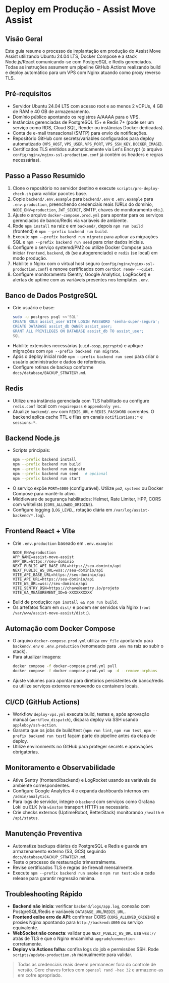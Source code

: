 # Deploy em Produção - Assist Move Assist

## Visão Geral
Este guia resume o processo de implantação em produção do Assist Move Assist utilizando Ubuntu 24.04 LTS, Docker Compose e a stack Node.js/React comunicando-se com PostgreSQL e Redis gerenciados. Todas as instruções assumem um pipeline GitHub Actions realizando build e deploy automático para um VPS com Nginx atuando como proxy reverso TLS.

## Pré-requisitos
- Servidor Ubuntu 24.04 LTS com acesso root e ao menos 2 vCPUs, 4 GB de RAM e 40 GB de armazenamento.
- Domínio público apontando os registros A/AAAA para o VPS.
- Instâncias gerenciadas de PostgreSQL 15+ e Redis 7+ (pode ser um serviço como RDS, Cloud SQL, Render ou instâncias Docker dedicadas).
- Conta de e-mail transacional (SMTP) para envio de notificações.
- Repositório GitHub com secrets/variables configurados para deploy automatizado (`VPS_HOST`, `VPS_USER`, `VPS_PORT`, `VPS_SSH_KEY`, `DOCKER_IMAGE`).
- Certificados TLS emitidos automaticamente via Let's Encrypt (o arquivo `config/nginx/nginx-ssl-production.conf` já contém os headers e regras necessárias).

## Passo a Passo Resumido
1. Clone o repositório no servidor destino e execute `scripts/pre-deploy-check.sh` para validar pacotes base.
2. Copie `backend/.env.example` para `backend/.env` e `.env.example` para `.env.production`, preenchendo credenciais reais (URLs do domínio, `NODE_ENV=production`, `JWT_SECRET`, SMTP, chaves de monitoramento etc.).
3. Ajuste o arquivo `docker-compose.prod.yml` para apontar para os serviços gerenciados de banco/Redis via variáveis de ambiente.
4. Rode `npm install` na raiz e em `backend/`, depois `npm run build` (frontend) e `npm --prefix backend run build`.
5. Execute `npm --prefix backend run migrate` para aplicar as migrações SQL e `npm --prefix backend run seed` para criar dados iniciais.
6. Configure o serviço systemd/PM2 ou utilize Docker Compose para iniciar `frontend`, `backend`, `db` (se autogerenciado) e `redis` (se local) em modo produção.
7. Habilite o Nginx com o virtual host seguro (`config/nginx/nginx-ssl-production.conf`) e renove certificados com `certbot renew --quiet`.
8. Configure monitoramento (Sentry, Google Analytics, LogRocket) e alertas de uptime com as variáveis presentes nos templates `.env`.

## Banco de Dados PostgreSQL
- Crie usuário e base:
  ```bash
  sudo -u postgres psql <<'SQL'
  CREATE ROLE assist_user WITH LOGIN PASSWORD 'senha-super-segura';
  CREATE DATABASE assist_db OWNER assist_user;
  GRANT ALL PRIVILEGES ON DATABASE assist_db TO assist_user;
  SQL
  ```
- Habilite extensões necessárias (`uuid-ossp`, `pgcrypto`) e aplique migrações com `npm --prefix backend run migrate`.
- Após o deploy inicial rode `npm --prefix backend run seed` para criar o usuário administrador e dados de referência.
- Configure rotinas de backup conforme `docs/database/BACKUP_STRATEGY.md`.

## Redis
- Utilize uma instância gerenciada com TLS habilitado ou configure `redis.conf` local com `requirepass` e `appendonly yes`.
- Atualize `backend/.env` com `REDIS_URL` e `REDIS_PASSWORD` coerentes. O backend aplica cache TTL e filas em canais `notifications:*` e `sessions:*`.

## Backend Node.js
- Scripts principais:
  ```bash
  npm --prefix backend install
  npm --prefix backend run build
  npm --prefix backend run migrate
  npm --prefix backend run seed   # opcional
  npm --prefix backend run start
  ```
- O serviço expõe `PORT=4000` (configurável). Utilize `pm2`, `systemd` ou Docker Compose para mantê-lo ativo.
- Middleware de segurança habilitados: Helmet, Rate Limiter, HPP, CORS com whitelists (`CORS_ALLOWED_ORIGINS`).
- Configure logging (`LOG_LEVEL`, rotação diária em `/var/log/assist-backend/*.log`).

## Frontend React + Vite
- Crie `.env.production` baseado em `.env.example`:
  ```env
  NODE_ENV=production
  APP_NAME=assist-move-assist
  APP_URL=https://seu-dominio
  NEXT_PUBLIC_API_BASE_URL=https://seu-dominio/api
  NEXT_PUBLIC_WS_URL=wss://seu-dominio/api
  VITE_API_BASE_URL=https://seu-dominio/api
  VITE_API_URL=https://seu-dominio/api
  VITE_WS_URL=wss://seu-dominio/api
  VITE_SENTRY_DSN=https://chave@sentry.io/projeto
  VITE_GA_MEASUREMENT_ID=G-XXXXXXXXXX
  ```
- Build de produção: `npm install && npm run build`.
- Os artefatos ficam em `dist/` e podem ser servidos via Nginx (`root /var/www/assist-move-assist/dist;`).

## Automação com Docker Compose
- O arquivo `docker-compose.prod.yml` utiliza `env_file` apontando para `backend/.env` e `.env.production` (renomeado para `.env` na raiz ao subir o stack).
- Para atualizar imagens:
  ```bash
  docker compose -f docker-compose.prod.yml pull
  docker compose -f docker-compose.prod.yml up -d --remove-orphans
  ```
- Ajuste volumes para apontar para diretórios persistentes de banco/redis ou utilize serviços externos removendo os containers locais.

## CI/CD (GitHub Actions)
- Workflow `deploy-vps.yml` executa build, testes e, após aprovação manual (`workflow_dispatch`), dispara deploy via SSH usando `appleboy/ssh-action`.
- Garanta que os jobs de build/test (`npm run lint`, `npm run test`, `npm --prefix backend run test`) façam parte do pipeline antes da etapa de deploy.
- Utilize environments no GitHub para proteger secrets e aprovações obrigatórias.

## Monitoramento e Observabilidade
- Ative Sentry (frontend/backend) e LogRocket usando as variáveis de ambiente correspondentes.
- Configure Google Analytics 4 e expanda dashboards internos em `/admin/analytics`.
- Para logs de servidor, integre o `backend` com serviços como Grafana Loki ou ELK (via `winston` transport HTTP) se necessário.
- Crie checks externos (UptimeRobot, BetterStack) monitorando `/health` e `/api/status`.

## Manutenção Preventiva
- Automatize backups diários do PostgreSQL e Redis e guarde em armazenamento externo (S3, GCS) seguindo `docs/database/BACKUP_STRATEGY.md`.
- Teste o processo de restauração trimestralmente.
- Revise certificados TLS e regras de firewall mensalmente.
- Execute `npm --prefix backend run smoke` e `npm run test:e2e` a cada release para garantir regressão mínima.

## Troubleshooting Rápido
- **Backend não inicia**: verificar `backend/logs/app.log`, conexão com PostgreSQL/Redis e variáveis `DATABASE_URL`/`REDIS_URL`.
- **Frontend exibe erro de API**: confirmar CORS (`CORS_ALLOWED_ORIGINS`) e proxies Nginx apontando para `http://backend:4000` ou serviço equivalente.
- **WebSocket não conecta**: validar que `NEXT_PUBLIC_WS_URL` usa `wss://` atrás de TLS e que o Nginx encaminha `upgrade`/`connection` corretamente.
- **Deploy via Actions falha**: confira logs do job e permissões SSH. Rode `scripts/update-production.sh` manualmente para validar.

> Todas as credenciais reais devem permanecer fora do controle de versão. Gere chaves fortes com `openssl rand -hex 32` e armazene-as em cofre apropriado.
